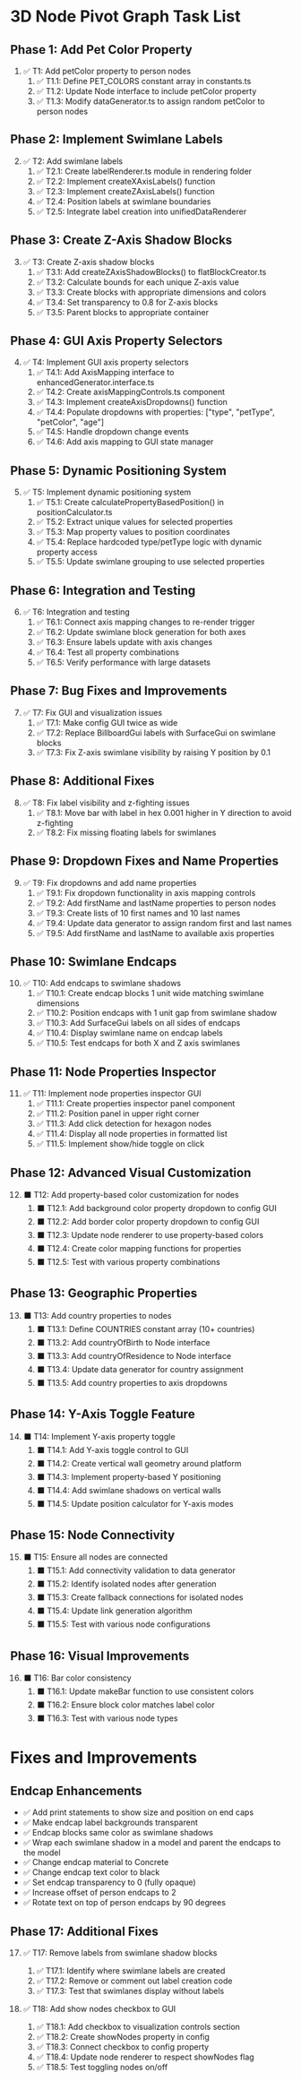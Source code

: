 # 3D Node Pivot Graph Task List

## Phase 1: Add Pet Color Property

1. ✅ T1: Add petColor property to person nodes
   1. ✅ T1.1: Define PET_COLORS constant array in constants.ts
   2. ✅ T1.2: Update Node interface to include petColor property
   3. ✅ T1.3: Modify dataGenerator.ts to assign random petColor to person nodes

## Phase 2: Implement Swimlane Labels

2. ✅ T2: Add swimlane labels
   1. ✅ T2.1: Create labelRenderer.ts module in rendering folder
   2. ✅ T2.2: Implement createXAxisLabels() function
   3. ✅ T2.3: Implement createZAxisLabels() function
   4. ✅ T2.4: Position labels at swimlane boundaries
   5. ✅ T2.5: Integrate label creation into unifiedDataRenderer

## Phase 3: Create Z-Axis Shadow Blocks

3. ✅ T3: Create Z-axis shadow blocks
   1. ✅ T3.1: Add createZAxisShadowBlocks() to flatBlockCreator.ts
   2. ✅ T3.2: Calculate bounds for each unique Z-axis value
   3. ✅ T3.3: Create blocks with appropriate dimensions and colors
   4. ✅ T3.4: Set transparency to 0.8 for Z-axis blocks
   5. ✅ T3.5: Parent blocks to appropriate container

## Phase 4: GUI Axis Property Selectors

4. ✅ T4: Implement GUI axis property selectors
   1. ✅ T4.1: Add AxisMapping interface to enhancedGenerator.interface.ts
   2. ✅ T4.2: Create axisMappingControls.ts component
   3. ✅ T4.3: Implement createAxisDropdowns() function
   4. ✅ T4.4: Populate dropdowns with properties: ["type", "petType", "petColor", "age"]
   5. ✅ T4.5: Handle dropdown change events
   6. ✅ T4.6: Add axis mapping to GUI state manager

## Phase 5: Dynamic Positioning System

5. ✅ T5: Implement dynamic positioning system
   1. ✅ T5.1: Create calculatePropertyBasedPosition() in positionCalculator.ts
   2. ✅ T5.2: Extract unique values for selected properties
   3. ✅ T5.3: Map property values to position coordinates
   4. ✅ T5.4: Replace hardcoded type/petType logic with dynamic property access
   5. ✅ T5.5: Update swimlane grouping to use selected properties

## Phase 6: Integration and Testing

6. ✅ T6: Integration and testing
   1. ✅ T6.1: Connect axis mapping changes to re-render trigger
   2. ✅ T6.2: Update swimlane block generation for both axes
   3. ✅ T6.3: Ensure labels update with axis changes
   4. ✅ T6.4: Test all property combinations
   5. ✅ T6.5: Verify performance with large datasets



## Phase 7: Bug Fixes and Improvements

7. ✅ T7: Fix GUI and visualization issues
   1. ✅ T7.1: Make config GUI twice as wide
   2. ✅ T7.2: Replace BillboardGui labels with SurfaceGui on swimlane blocks
   3. ✅ T7.3: Fix Z-axis swimlane visibility by raising Y position by 0.1

## Phase 8: Additional Fixes

8. ✅ T8: Fix label visibility and z-fighting issues
   1. ✅ T8.1: Move bar with label in hex 0.001 higher in Y direction to avoid z-fighting
   2. ✅ T8.2: Fix missing floating labels for swimlanes

## Phase 9: Dropdown Fixes and Name Properties

9. ✅ T9: Fix dropdowns and add name properties
   1. ✅ T9.1: Fix dropdown functionality in axis mapping controls
   2. ✅ T9.2: Add firstName and lastName properties to person nodes
   3. ✅ T9.3: Create lists of 10 first names and 10 last names
   4. ✅ T9.4: Update data generator to assign random first and last names
   5. ✅ T9.5: Add firstName and lastName to available axis properties

## Phase 10: Swimlane Endcaps

10. ✅ T10: Add endcaps to swimlane shadows
    1. ✅ T10.1: Create endcap blocks 1 unit wide matching swimlane dimensions
    2. ✅ T10.2: Position endcaps with 1 unit gap from swimlane shadow
    3. ✅ T10.3: Add SurfaceGui labels on all sides of endcaps
    4. ✅ T10.4: Display swimlane name on endcap labels
    5. ✅ T10.5: Test endcaps for both X and Z axis swimlanes

## Phase 11: Node Properties Inspector

11. ✅ T11: Implement node properties inspector GUI
    1. ✅ T11.1: Create properties inspector panel component
    2. ✅ T11.2: Position panel in upper right corner
    3. ✅ T11.3: Add click detection for hexagon nodes
    4. ✅ T11.4: Display all node properties in formatted list
    5. ✅ T11.5: Implement show/hide toggle on click

## Phase 12: Advanced Visual Customization

12. ⬛ T12: Add property-based color customization for nodes
    1. ⬛ T12.1: Add background color property dropdown to config GUI
    2. ⬛ T12.2: Add border color property dropdown to config GUI
    3. ⬛ T12.3: Update node renderer to use property-based colors
    4. ⬛ T12.4: Create color mapping functions for properties
    5. ⬛ T12.5: Test with various property combinations

## Phase 13: Geographic Properties

13. ⬛ T13: Add country properties to nodes
    1. ⬛ T13.1: Define COUNTRIES constant array (10+ countries)
    2. ⬛ T13.2: Add countryOfBirth to Node interface
    3. ⬛ T13.3: Add countryOfResidence to Node interface
    4. ⬛ T13.4: Update data generator for country assignment
    5. ⬛ T13.5: Add country properties to axis dropdowns

## Phase 14: Y-Axis Toggle Feature

14. ⬛ T14: Implement Y-axis property toggle
    1. ⬛ T14.1: Add Y-axis toggle control to GUI
    2. ⬛ T14.2: Create vertical wall geometry around platform
    3. ⬛ T14.3: Implement property-based Y positioning
    4. ⬛ T14.4: Add swimlane shadows on vertical walls
    5. ⬛ T14.5: Update position calculator for Y-axis modes

## Phase 15: Node Connectivity

15. ⬛ T15: Ensure all nodes are connected
    1. ⬛ T15.1: Add connectivity validation to data generator
    2. ⬛ T15.2: Identify isolated nodes after generation
    3. ⬛ T15.3: Create fallback connections for isolated nodes
    4. ⬛ T15.4: Update link generation algorithm
    5. ⬛ T15.5: Test with various node configurations

## Phase 16: Visual Improvements

16. ⬛ T16: Bar color consistency
    1. ⬛ T16.1: Update makeBar function to use consistent colors
    2. ⬛ T16.2: Ensure block color matches label color
    3. ⬛ T16.3: Test with various node types


# Fixes and Improvements

## Endcap Enhancements
- ✅ Add print statements to show size and position on end caps
- ✅ Make endcap label backgrounds transparent
- ✅ Endcap blocks same color as swimlane shadows
- ✅ Wrap each swimlane shadow in a model and parent the endcaps to the model
- ✅ Change endcap material to Concrete
- ✅ Change endcap text color to black
- ✅ Set endcap transparency to 0 (fully opaque)
- ✅ Increase offset of person endcaps to 2
- ✅ Rotate text on top of person endcaps by 90 degrees

## Phase 17: Additional Fixes

17. ✅ T17: Remove labels from swimlane shadow blocks
    1. ✅ T17.1: Identify where swimlane labels are created
    2. ✅ T17.2: Remove or comment out label creation code
    3. ✅ T17.3: Test that swimlanes display without labels

18. ✅ T18: Add show nodes checkbox to GUI
    1. ✅ T18.1: Add checkbox to visualization controls section
    2. ✅ T18.2: Create showNodes property in config
    3. ✅ T18.3: Connect checkbox to config property
    4. ✅ T18.4: Update node renderer to respect showNodes flag
    5. ✅ T18.5: Test toggling nodes on/off
